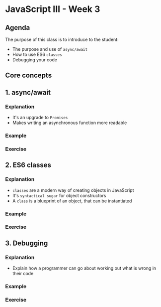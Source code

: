 # JavaScript III - Week 3

## Agenda

The purpose of this class is to introduce to the student:

- The purpose and use of `async/await`
- How to use ES6 `classes`
- Debugging your code

## Core concepts

## 1. async/await

### Explanation

- It's an upgrade to `Promises`
- Makes writing an asynchronous function more readable

### Example

### Exercise

## 2. ES6 classes

### Explanation

- `classes` are a modern way of creating objects in JavaScript
- It's `syntactical sugar` for object constructors
- A `class` is a blueprint of an object, that can be instantiated

### Example

### Exercise

## 3. Debugging

### Explanation

- Explain how a programmer can go about working out what is wrong in their code

### Example

### Exercise
